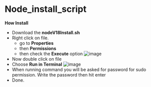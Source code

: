 # Node_install_script

**How Install**
- Download the **nodeV18Install.sh**
- Right click on file.
    - go to **Properties**
    - then **Permissions**
    - then check the **Execute** option
    ![image](https://github.com/aasourav/Node_install_script/assets/42054819/608215c8-9f10-4034-9e75-f6e09027874c)
- Now double click on file
- Choose **Run in Terminal**
  ![image](https://github.com/aasourav/Node_install_script/assets/42054819/df8f1980-3748-4fb8-b43d-5511d65f2c1c)
- When running command you will be asked for password for sudo permission. Write the password then hit enter
- Done.
